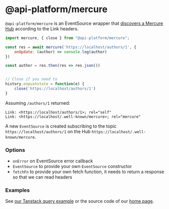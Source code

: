 # @api-platform/mercure

`@api-platform/mercure` is an EventSource wrapper that [discovers a Mercure Hub](https://mercure.rocks/spec#discovery) according to the Link headers.

```javascript
import mercure, { close } from "@api-platform/mercure";

const res = await mercure('https://localhost/authors/1', {
    onUpdate: (author) => console.log(author)
})

const author = res.then(res => res.json())


// Close if you need to 
history.onpushstate = function(e) {
    close('https://localhost/authors/1')
}
```

Assuming `/authors/1` returned:

```
Link: <https://localhost/authors/1>; rel="self"
Link: <https://localhost/.well-known/mercure>; rel="mercure"
```

A new `EventSource` is created subscribing to the topic `https://localhost/authors/1` on the Hub `https://localhost/.well-known/mercure`. 

### Options

- `onError` on EventSource error callback
- `EventSource` to provide your own `EventSource` constructor
- `fetchFn` to provide your own fetch function, it needs to return a response so that we can read headers

### Examples

See [our Tanstack query example](https://github.com/api-platform/esa/blob/main/tests-server/mercure.html) or the source code of our [home page](https://github.com/api-platform/esa/blob/main/api/public/index.js).
